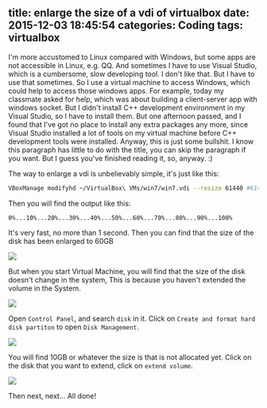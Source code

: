 title: enlarge the size of a vdi of virtualbox
date: 2015-12-03 18:45:54
categories: Coding
tags: virtualbox
---

I'm more accustomed to Linux compared with Windows, but some apps are not accessible in Linux, e.g. QQ. And sometimes I have to use Visual Studio, which is a cumbersome, slow developing tool. I don't like that. But I have to use that sometimes. So I use a virtual machine to access Windows, which could help to access those windows apps. For example, today my classmate asked for help, which was about building a client-server app with windows socket. But I didn't install C++ development environment in my Visual Studio, so I have to install them. But one afternoon passed, and I found that I've got no place to install any extra packages any more, since Visual Studio installed a lot of tools on my virtual machine before C++ development tools were installed. Anyway, this is just some bullshit. I know this paragraph has little to do with the title, you can skip the paragraph if you want. But I guess you've finished reading it, so, anyway. :)

The way to enlarge a vdi is unbelievably simple, it's just like this:

```bash
VBoxManage modifyhd ~/VirtualBox\ VMs/win7/win7.vdi --resize 61440 #61440MB = 60GB
```

Then you will find the output like this:

```
0%...10%...20%...30%...40%...50%...60%...70%...80%...90%...100%
```

It's very fast, no more than 1 second. Then you can find that the size of the disk has been enlarged to 60GB

![](http://i.imgur.com/FUCOGNn.png)

But when you start Virtual Machine, you will find that the size of the disk doesn't change in the system, This is because you haven't extended the volume in the System.

![](http://i.imgur.com/DAYxcvh.png)

Open `Control Panel`, and search `disk` in it. Click on `Create and format hard disk partiton` to open `Disk Management`. 

![](https://i.imgur.com/EIW1UBv.png)

You will find 10GB or whatever the size is that is not allocated yet. Click on the disk that you want to extend, click on `extend volume`.

![](http://i.imgur.com/8Y81k4V.png)

Then next, next... All done!
